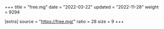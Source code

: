 +++
title = "free.mg"
date = "2022-03-22"
updated = "2022-11-28"
weight = 9294

[extra]
source = "https://free.mg/"
ratio = 28
size = 9
+++
